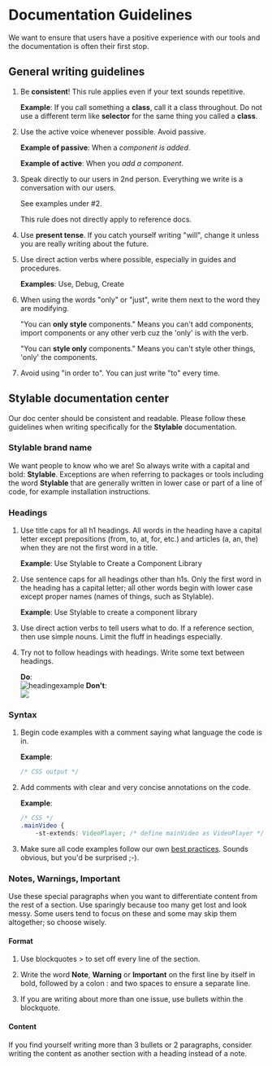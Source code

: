 # Documentation Guidelines
 
We want to ensure that users have a positive experience with our tools and the documentation is often their first stop. 
 
## General writing guidelines
 
1. Be **consistent**! This rule applies even if your text sounds repetitive.

    **Example**: If you call something a **class**, call it a class throughout. Do not use a different term like **selector** for the same thing you called a **class**.

2. Use the active voice whenever possible. Avoid passive.

   **Example of passive**: When a *component is added*.
 
   **Example of active**: When you *add a component*. 

3. Speak directly to our users in 2nd person. Everything we write is a conversation with our users. 

   See examples under #2.  

   This rule does not directly apply to reference docs.

4. Use **present tense**. If you catch yourself writing "will", change it unless you are really writing about the future.

5. Use direct action verbs where possible, especially in guides and procedures.

   **Examples**: Use, Debug, Create

6. When using the words "only" or "just", write them next to the word they are modifying.

   "You can **only style** components." Means you can't add components, import components or any other verb cuz the 'only' is with the verb.
   
   "You can **style only** components." Means you can't style other things, 'only' the components.

7. Avoid using "in order to". You can just write "to" every time.

## Stylable documentation center

Our doc center should be consistent and readable. Please follow these guidelines when writing specifically for the **Stylable** documentation.

### Stylable brand name

We want people to know who we are! So always write with a capital and bold: **Stylable**. Exceptions are when referring to packages or tools including the word **Stylable** that are generally written in lower case or part of a line of code, for example installation instructions.

### Headings

1. Use title caps for all h1 headings. All words in the heading have a capital letter except prepositions (from, to, at, for, etc.) and articles (a, an, the) when they are not the first word in a title. 

    **Example**: Use Stylable to Create a Component Library

2. Use sentence caps for all headings other than h1s. Only the first word in the heading has a capital letter; all other words begin with lower case except proper names (names of things, such as Stylable).

    **Example**: Use Stylable to create a component library

3. Use direct action verbs to tell users what to do. If a reference section, then use simple nouns. Limit the fluff in headings especially.

4. Try not to follow headings with headings. Write some text between headings.

    **Do**:     
    ![headingexample](./images/heading-example-do.jpg)
    **Don't**:  
    <img style="float: center;" src="./images/heading-example-dont.jpg">


### Syntax

1. Begin code examples with a comment saying what language the code is in. 

    **Example**:
    ```css
    /* CSS output */
    ```

2. Add comments with clear and very concise annotations on the code.

    **Example**:
    ```css
    /* CSS */
    .mainVideo {
        -st-extends: VideoPlayer; /* define mainVideo as VideoPlayer */
    ```

3. Make sure all code examples follow our own [best practices](./guides/stylable-component-best-practices.md). Sounds obvious, but you'd be surprised ;-). 

### Notes, Warnings, Important

Use these special paragraphs when you want to differentiate content from the rest of a section. Use sparingly because too many get lost and look messy. Some users tend to focus on these and some may skip them altogether; so choose wisely.
 
#### Format

1. Use blockquotes > to set off every line of the section. 

2. Write the word **Note**, **Warning** or **Important** on the first line by itself in bold, followed by a colon : and two spaces to ensure a separate line.

3. If you are writing about more than one issue, use bullets within the blockquote.

#### Content

If you find yourself writing more than 3 bullets or 2 paragraphs, consider writing the content as another section with a heading instead of a note.